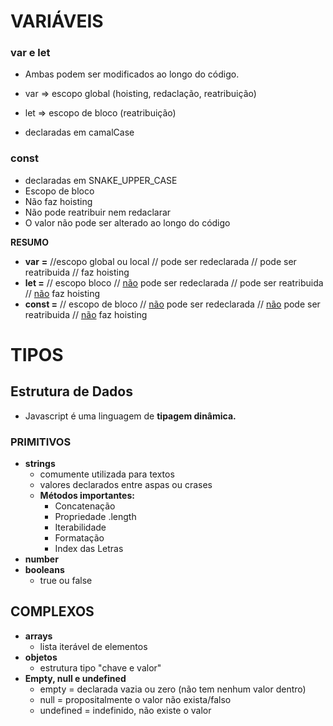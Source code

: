 # VARIÁVEIS

### var e let 



* Ambas podem ser modificados ao longo do código.

* var => escopo global  (hoisting, redaclação, reatribuição)

* let => escopo de bloco (reatribuição)

* declaradas em camalCase



### const

* declaradas em SNAKE_UPPER_CASE
* Escopo de bloco
* Não faz hoisting
* Não pode reatribuir nem redaclarar
* O valor não pode ser alterado ao longo do código





<strong>RESUMO</strong>

* **var** **=** //escopo global ou local  // pode ser redeclarada // pode ser reatribuida // faz hoisting
* **let =** // escopo bloco // <u>não</u> pode ser redeclarada // pode ser reatribuida // <u>não</u> faz hoisting
* **const =** // escopo de bloco // <u>não</u> pode ser redeclarada // <u>não</u> pode ser reatribuida // <u>não</u> faz hoisting





# TIPOS



## Estrutura de Dados

* Javascript é uma linguagem de <strong>tipagem dinâmica.</strong>



### PRIMITIVOS

* <strong> strings</strong>
  * comumente utilizada para textos
  * valores declarados entre aspas ou crases
  * <strong>Métodos importantes:</strong>
    * Concatenação
    * Propriedade .length
    * Iterabilidade
    * Formatação
    * Index das Letras
* <strong>number</strong>
* <strong>booleans</strong>
  * true ou false



##  COMPLEXOS

* <strong>arrays</strong>
  * lista iterável de elementos
* <strong>objetos</strong>
  * estrutura tipo "chave e valor"
* <strong>Empty, null e undefined</strong>
  * empty = declarada vazia ou zero (não tem nenhum valor dentro)
  * null = propositalmente o valor não exista/falso
  * undefined = indefinido, não existe o valor





